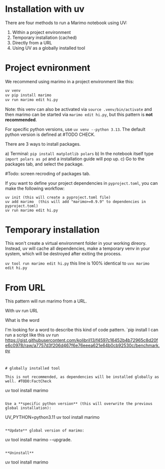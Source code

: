 
# Installation with uv

There are four methods to run a Marimo notebook using UV:
1.	Within a project environment
2.	Temporary installation (cached)
3.	Directly from a URL
4.	Using UV as a globally installed tool


# Project evnironment

We recommend using marimo in a project environment like this:
```py
uv venv
uv pip install marimo
uv run marimo edit hi.py
```

Note: this venv can also be activated via `source .venv/bin/activate` and then marimo can be started via `marimo edit hi.py`, but this pattern is **not recommended**.  

For specific python versions, use `uv venv --python 3.13`.
The default python version is defined at #TODO CHECK.

There are 3 ways to install packages.

a) Terminal: `pip install matplotlib polars`
b) In the notebook itself type `import polars as pd` and a installation guide will pop up.
c) Go to the packages tab, and select the package.

#Todo: screen recroding of packages tab.

If you want to define your project dependencies in `pyproject.toml`, you can make the following workflow:

```
uv init (this will create a pyproject.toml file)
uv add marimo  (this will add "marimo>=0.9.9" to dependencies in pyproject.toml)
uv run marimo edit hi.py 
```

# Temporary installation
This won't create a virtual environment folder in your working direory. 
Instead, uv will cache all dependencies, make a temporary venv in your system, which will be destroyed after exiting the process.

`
uv tool run marimo edit hi.py
`
this line is 100% identical to 
`
uvx marimo edit hi.py
`



# From URL

This pattern will run marimo from a URL.


With uv run URL

What is the word 

I'm looking for a word to describe this kind of code pattern.
`pip install 
I can run a script like this
uv run https://gist.githubusercontent.com/kolibril13/f4597c16452b4b72965c8d20fe6c0978/raw/a7757d3f206d467f6e76eeea621e64b0cb92530c/benchmark.py
``` 


# globally installed tool

This is not recommended, as dependencies will be installed globally as well. #TODO:FactCheck

```
uv tool install marimo
```

Use a **specific python version** (this will overwrite the previous global installation):

```
UV_PYTHON=python3.11 uv tool install marimo 
```

**Update** global version of marimo:
```
uv tool install marimo --upgrade.
```

**Uninstall**
```
uv tool install marimo
```